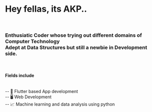 ## <h1>Hey fellas, its AKP..
<br>
<h3> Enthusiatic Coder whose trying out different domains of Computer Technology<br> Adept at Data Structures but still a newbie in Development side.</h4><br>
<h4> Fields include </h4><br>
-- 📱 Flutter based App development<br>
-- 🖥 Web Development<br>
-- 📈 Machine learning and data analysis using python

<!--
**AKP-shadow/AKP-shadow** is a ✨ _special_ ✨ repository because its `README.md` (this file) appears on your GitHub profile.

Here are some ideas to get you started:

- 🔭 I’m currently working on ...
- 🌱 I’m currently learning ...
- 👯 I’m looking to collaborate on ...
- 🤔 I’m looking for help with ...
- 💬 Ask me about ...
- 📫 How to reach me: ...
- 😄 Pronouns: ...
- ⚡ Fun fact: ...
-->
